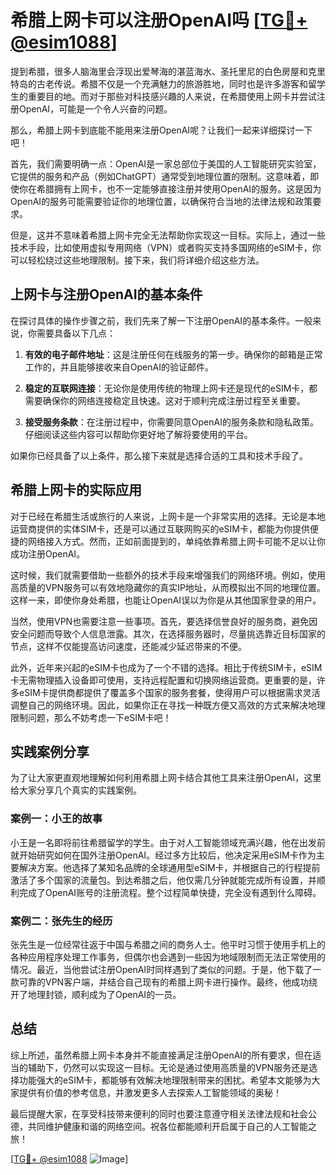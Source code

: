 # 希腊上网卡可以注册OpenAI吗 [[TG💪+ @esim1088](https://t.me/s/esim1088)]

提到希腊，很多人脑海里会浮现出爱琴海的湛蓝海水、圣托里尼的白色房屋和克里特岛的古老传说。希腊不仅是一个充满魅力的旅游胜地，同时也是许多游客和留学生的重要目的地。而对于那些对科技感兴趣的人来说，在希腊使用上网卡并尝试注册OpenAI，可能是一个令人兴奋的问题。

那么，希腊上网卡到底能不能用来注册OpenAI呢？让我们一起来详细探讨一下吧！

首先，我们需要明确一点：OpenAI是一家总部位于美国的人工智能研究实验室，它提供的服务和产品（例如ChatGPT）通常受到地理位置的限制。这意味着，即使你在希腊拥有上网卡，也不一定能够直接注册并使用OpenAI的服务。这是因为OpenAI的服务可能需要验证你的地理位置，以确保符合当地的法律法规和政策要求。

但是，这并不意味着希腊上网卡完全无法帮助你实现这一目标。实际上，通过一些技术手段，比如使用虚拟专用网络（VPN）或者购买支持多国网络的eSIM卡，你可以轻松绕过这些地理限制。接下来，我们将详细介绍这些方法。

## 上网卡与注册OpenAI的基本条件

在探讨具体的操作步骤之前，我们先来了解一下注册OpenAI的基本条件。一般来说，你需要具备以下几点：

1. **有效的电子邮件地址**：这是注册任何在线服务的第一步。确保你的邮箱是正常工作的，并且能够接收来自OpenAI的验证邮件。
   
2. **稳定的互联网连接**：无论你是使用传统的物理上网卡还是现代的eSIM卡，都需要确保你的网络连接稳定且快速。这对于顺利完成注册过程至关重要。

3. **接受服务条款**：在注册过程中，你需要同意OpenAI的服务条款和隐私政策。仔细阅读这些内容可以帮助你更好地了解将要使用的平台。

如果你已经具备了以上条件，那么接下来就是选择合适的工具和技术手段了。

## 希腊上网卡的实际应用

对于已经在希腊生活或旅行的人来说，上网卡是一个非常实用的选择。无论是本地运营商提供的实体SIM卡，还是可以通过互联网购买的eSIM卡，都能为你提供便捷的网络接入方式。然而，正如前面提到的，单纯依靠希腊上网卡可能不足以让你成功注册OpenAI。

这时候，我们就需要借助一些额外的技术手段来增强我们的网络环境。例如，使用高质量的VPN服务可以有效地隐藏你的真实IP地址，从而模拟出不同的地理位置。这样一来，即使你身处希腊，也能让OpenAI误以为你是从其他国家登录的用户。

当然，使用VPN也需要注意一些事项。首先，要选择信誉良好的服务商，避免因安全问题而导致个人信息泄露。其次，在选择服务器时，尽量挑选靠近目标国家的节点，这样不仅能提高访问速度，还能减少延迟带来的不便。

此外，近年来兴起的eSIM卡也成为了一个不错的选择。相比于传统SIM卡，eSIM卡无需物理插入设备即可使用，支持远程配置和切换网络运营商。更重要的是，许多eSIM卡提供商都提供了覆盖多个国家的服务套餐，使得用户可以根据需求灵活调整自己的网络环境。因此，如果你正在寻找一种既方便又高效的方式来解决地理限制问题，那么不妨考虑一下eSIM卡吧！

## 实践案例分享

为了让大家更直观地理解如何利用希腊上网卡结合其他工具来注册OpenAI，这里给大家分享几个真实的实践案例。

### 案例一：小王的故事

小王是一名即将前往希腊留学的学生。由于对人工智能领域充满兴趣，他在出发前就开始研究如何在国外注册OpenAI。经过多方比较后，他决定采用eSIM卡作为主要解决方案。他选择了某知名品牌的全球通用型eSIM卡，并根据自己的行程提前激活了多个国家的流量包。到达希腊之后，他仅需几分钟就能完成所有设置，并顺利完成了OpenAI账号的注册流程。整个过程简单快捷，完全没有遇到什么障碍。

### 案例二：张先生的经历

张先生是一位经常往返于中国与希腊之间的商务人士。他平时习惯于使用手机上的各种应用程序处理工作事务，但偶尔也会遇到一些因为地域限制而无法正常使用的情况。最近，当他尝试注册OpenAI时同样遇到了类似的问题。于是，他下载了一款可靠的VPN客户端，并结合自己现有的希腊上网卡进行操作。最终，他成功绕开了地理封锁，顺利成为了OpenAI的一员。

## 总结

综上所述，虽然希腊上网卡本身并不能直接满足注册OpenAI的所有要求，但在适当的辅助下，仍然可以实现这一目标。无论是通过使用高质量的VPN服务还是选择功能强大的eSIM卡，都能够有效解决地理限制带来的困扰。希望本文能够为大家提供有价值的参考信息，并激发更多人去探索人工智能领域的奥秘！

最后提醒大家，在享受科技带来便利的同时也要注意遵守相关法律法规和社会公德，共同维护健康和谐的网络空间。祝各位都能顺利开启属于自己的人工智能之旅！

[[TG💪+ @esim1088](https://t.me/s/esim1088) ![Image](https://i.postimg.cc/4NQfJmqS/Snipaste-2025-05-13-00-14-12.png)]